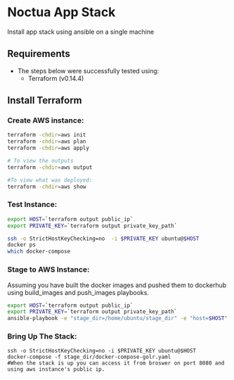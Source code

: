 # Noctua App Stack

Install app stack using ansible on a single machine

## Requirements 

- The steps below were successfully tested using:
    - Terraform (v0.14.4)

## Install Terraform


### Create AWS instance: 


```sh
terraform -chdir=aws init
terraform -chdir=aws plan
terraform -chdir=aws apply

# To view the outputs
terraform -chdir=aws output 

#To view what was deployed:
terraform -chdir=aws show 

```

### Test Instance: 

```sh
export HOST=`terraform output public_ip`
export PRIVATE_KEY=`terraform output private_key_path`

ssh -o StrictHostKeyChecking=no  -i $PRIVATE_KEY ubuntu@$HOST
docker ps
which docker-compose
```

### Stage to AWS Instance: 

Assuming you have built the docker images and pushed them to dockerhub using 
build_images and push_images playbooks.

```sh
export HOST=`terraform output public_ip`
export PRIVATE_KEY=`terraform output private_key_path`
ansible-playbook -e "stage_dir=/home/ubuntu/stage_dir" -e "host=$HOST" --private-key $PRIVATE_KEY  -u ubuntu -i "$HOST,"  stage.yaml
```

### Bring Up The Stack: 

```
ssh -o StrictHostKeyChecking=no -i $PRIVATE_KEY ubuntu@$HOST
docker-compose -f stage_dir/docker-compose-golr.yaml
#When the stack is up you can access it from broswer on port 8080 and using aws instance's public ip. 
```

